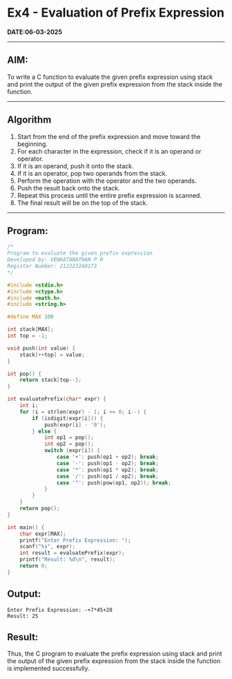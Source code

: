 # Ex4 - Evaluation of Prefix Expression

**DATE:06-03-2025**  

---

## AIM:  
To write a C function to evaluate the given prefix expression using stack and print the output of the given prefix expression from the stack inside the function.

---

## Algorithm

1. Start from the end of the prefix expression and move toward the beginning.  
2. For each character in the expression, check if it is an operand or operator.  
3. If it is an operand, push it onto the stack.  
4. If it is an operator, pop two operands from the stack.  
5. Perform the operation with the operator and the two operands.  
6. Push the result back onto the stack.  
7. Repeat this process until the entire prefix expression is scanned.  
8. The final result will be on the top of the stack.

---

## Program:

```c
/*
Program to evaluate the given prefix expression
Developed by: VENKATANATHAN P R
Register Number: 212223240173
*/

#include <stdio.h>
#include <ctype.h>
#include <math.h>
#include <string.h>

#define MAX 100

int stack[MAX];
int top = -1;

void push(int value) {
    stack[++top] = value;
}

int pop() {
    return stack[top--];
}

int evaluatePrefix(char* expr) {
    int i;
    for (i = strlen(expr) - 1; i >= 0; i--) {
        if (isdigit(expr[i])) {
            push(expr[i] - '0');
        } else {
            int op1 = pop();
            int op2 = pop();
            switch (expr[i]) {
                case '+': push(op1 + op2); break;
                case '-': push(op1 - op2); break;
                case '*': push(op1 * op2); break;
                case '/': push(op1 / op2); break;
                case '^': push(pow(op1, op2)); break;
            }
        }
    }
    return pop();
}

int main() {
    char expr[MAX];
    printf("Enter Prefix Expression: ");
    scanf("%s", expr);
    int result = evaluatePrefix(expr);
    printf("Result: %d\n", result);
    return 0;
}
```
## Output:
```
Enter Prefix Expression: -+7*45+20
Result: 25
```
## Result:
Thus, the C program to evaluate the prefix expression using stack and print the output of the given prefix expression from the stack inside the function is implemented successfully.
